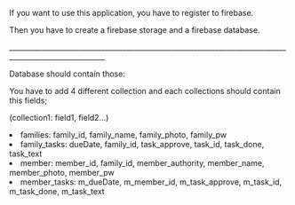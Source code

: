 <p>If you want to use this application, you have to register to firebase.</p>
<p>Then you have to create a firebase storage and a firebase database.</p>
<p>_________________________________________________________________________________________________________</p>
<p>Database should contain those:</p>
<p>You have to add 4 different collection and each collections should contain this fields;</p>
<p>(collection1: field1, field2...)</p>
<li>families: family_id, family_name, family_photo, family_pw</li>
<li>family_tasks: dueDate, family_id, task_approve, task_id, task_done, task_text</li>
<li>member: member_id, family_id, member_authority, member_name, member_photo, member_pw</li>
<li>member_tasks: m_dueDate, m_member_id, m_task_approve, m_task_id, m_task_done, m_task_text</li>


